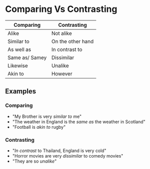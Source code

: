 # Comparing Vs Contrasting
| Comparing      | Contrasting       |
| -------------- | ----------------- |
| Alike          | Not alike         |
| Similar to     | On the other hand |
| As well as     | In contrast to    |
| Same as/ Samey | Dissimilar        |
| Likewise       | Unalike           |
| Akin to        | However                  |

## Examples
### Comparing
- "My Brother is very *similar to* me"
- "The weather in England is the *same as* the weather in Scotland"
- "Football is *akin to* rugby"

### Contrasting
- "*In contrast* to Thailand, England is very cold"
- "Horror movies are very *dissimilar* to comedy movies"
- "They are so *unalike*"



